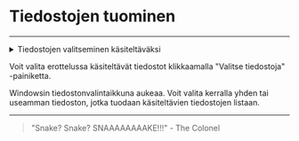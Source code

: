# Tiedostojen tuominen

---

<details>
    <summary>Tiedostojen valitseminen käsiteltäväksi</summary>

![Tiedostojen valitsemisen painike](../../images/extract_select_files.png)

</details>

Voit valita erottelussa käsiteltävät tiedostot klikkaamalla "Valitse tiedostoja" -painiketta.

Windowsin tiedostonvalintaikkuna aukeaa. Voit valita kerralla yhden tai useamman tiedoston, jotka tuodaan käsiteltävien tiedostojen listaan.

---

> "Snake? Snake? SNAAAAAAAAKE!!!" - The Colonel
